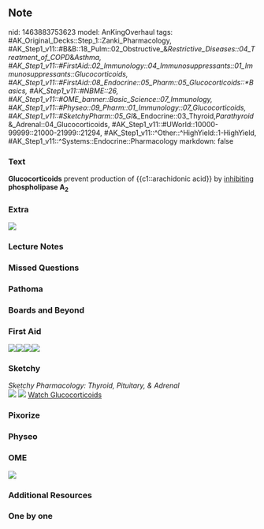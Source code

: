 ## Note
nid: 1463883753623
model: AnKingOverhaul
tags: #AK_Original_Decks::Step_1::Zanki_Pharmacology, #AK_Step1_v11::#B&B::18_Pulm::02_Obstructive_&_Restrictive_Diseases::04_Treatment_of_COPD_&_Asthma, #AK_Step1_v11::#FirstAid::02_Immunology::04_Immunosuppressants::01_Immunosuppressants::Glucocorticoids, #AK_Step1_v11::#FirstAid::08_Endocrine::05_Pharm::05_Glucocorticoids::*Basics, #AK_Step1_v11::#NBME::26, #AK_Step1_v11::#OME_banner::Basic_Science::07_Immunology, #AK_Step1_v11::#Physeo::09_Pharm::01_Immunology::07_Glucocorticoids, #AK_Step1_v11::#SketchyPharm::05_GI_&_Endocrine::03_Thyroid,_Parathyroid_&_Adrenal::04_Glucocorticoids, #AK_Step1_v11::#UWorld::10000-99999::21000-21999::21294, #AK_Step1_v11::^Other::^HighYield::1-HighYield, #AK_Step1_v11::^Systems::Endocrine::Pharmacology
markdown: false

### Text
<div>
  <b>Glucocorticoids</b> prevent production of {{c1::arachidonic
  acid}} by <u>inhibiting</u> <b>phospholipase A<sub>2</sub></b>
</div>

### Extra
<img src="paste-463023244313049.jpg">

### Lecture Notes


### Missed Questions


### Pathoma


### Boards and Beyond


### First Aid
<img src="paste-716709782618115.jpg"><img src=
"paste-115135188303875.jpg"><img src=
"paste-750068793606145.jpg"><img src="paste-741667837575171.jpg">

### Sketchy
<div>
  <i>Sketchy Pharmacology: Thyroid, Pituitary, & Adrenal</i>
</div><img src="paste-754733128089601.jpg"> <img src=
"paste-0e2566f9f4538341b21d1707cb370134e7186a34.png"> <a href=
"https://dashboard.sketchy.com/study/medical/courses/medical-pharmacology/units/medical-pharmacology-gi-endocrine/videos/medical-pharmacology-gi-and-endocrine-thyroid-parathyroid-and-adrenal-glucocorticoids?utm_source=anki&utm_medium=partnership&utm_campaign=february_update&utm_content=medical">
Watch Glucocorticoids</a>

### Pixorize


### Physeo


### OME
<div class="ome-widget">
  <a href=
  "https://onlinemeded.org/spa/immunology?ref=anki"><img src=
  "_OME_AnkiFlashcards_Topic_3.png"></a>
</div>

### Additional Resources


### One by one

